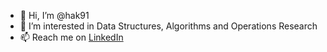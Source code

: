 - 👋 Hi, I’m @hak91
- 👀 I’m interested in Data Structures, Algorithms and Operations Research 
- 📫 Reach me on [LinkedIn](https://www.linkedin.com/in/hussain-kharodawala/)

<!---
hak91/hak91 is a ✨ special ✨ repository because its `README.md` (this file) appears on your GitHub profile.
You can click the Preview link to take a look at your changes.
--->
